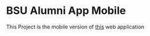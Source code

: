 # BSU Alumni App Mobile

This Project is the mobile version of [this](https://github.com/hubymeme22/alumni-app-project)  web application

#

